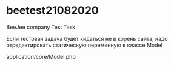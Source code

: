 # beetest21082020
BeeJee company Test Task


Если тестовая задача будет кидаться не в корень сайта, надо отредактировать статическую переменную в классе Model

application/core/Model.php


